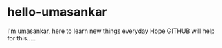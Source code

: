 # hello-umasankar
    


I'm umasankar, here to learn new things everyday
Hope GITHUB will help for this..... 
